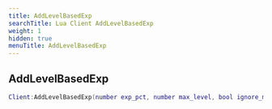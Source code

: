 ```yaml
---
title: AddLevelBasedExp
searchTitle: Lua Client AddLevelBasedExp
weight: 1
hidden: true
menuTitle: AddLevelBasedExp
---
```

## AddLevelBasedExp
```lua
Client:AddLevelBasedExp(number exp_pct, number max_level, bool ignore_mods); -- void
```